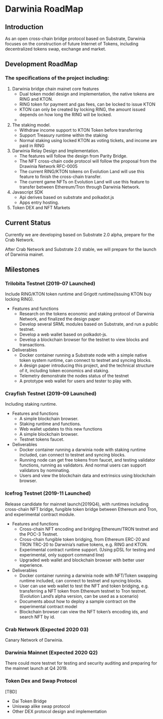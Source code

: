 # Darwinia RoadMap

## Introduction

As an open cross-chain bridge protocol based on Substrate, Darwinia focuses on the construction of future Internet of Tokens, including decentralized tokens swap, exchange and market.
 
## Development RoadMap

### The specifications of the project including:

1. Darwinia bridge chain mainet core features
    - Dual token model design and implementation, the native tokens are RING and KTON.
    - RING token for payment and gas fees, can be locked to issue KTON
    - KTON can only be created by locking RING, the amount issued depends on how long the RING will be locked.
    - 
2. The staking model.
    - Withdraw income support to KTON Token before transferring
    - Support Treasury runtime within the staking
    - Normal staking using locked KTON as voting tickets, and income are paid in RING
3. Darwinia Relay Design and Implementation.
    - The features will follow the design from Parity Bridge.
    - The NFT cross-chain code protocol will follow the proposal from the Drawinia Network RFC-0005
    - The current RING/KTON tokens on Evolution Land will use this feature to finish the cross-chain transfer.
    - The current game NFTs on Evolution Land will use this feature to transfer between Ethereum/Tron through Darwinia Network.
4. Javascript SDK
    - Api derives based on substrate and polkadot.js
    - Apps entry hosting.
5. Token DEX and NFT Markets


## Current Status
Currently we are developing based on Substrate 2.0 alpha, prepare for the Crab Network.

After Crab Network and Substrate 2.0 stable, we will prepare for the launch of Darwinia mainet.

## Milestones

### Trilobita Testnet (2019-07 Launched)
Include RING/KTON token runtime and Grigott runtime(Issuing KTON buy locking RING). 

- Features and functions
    - Research on the tokens economic and staking protocol of Darwinia Network, and finalized the design paper
    - Develop several SRML modules based on Substrate, and run a public testnet.
    - Develop a web wallet based on polkadot-js.
    - Develop a blockchain browser for the testnet to view blocks and transactions.
- Deliverables
    - Docker container running a Substrate node with a simple native token system runtime, can connect to testnet and syncing blocks.
    - A design paper introducing this project, and the technical structure of it, including token economics and staking.
    - Telemetry demonstrate the nodes status of the testnet
    - A prototype web wallet for users and tester to play with.

### Crayfish Testnet (2019-09 Launched)
Including staking runtime.

- Features and functions
    - A simple blockchain browser.
    - Staking runtime and functions.
    - Web wallet updates to this new functions
    - A simple blockchain browser.
    - Testnet tokens faucet.
- Deliverables
    - Docker container running a darwinia node with staking runtime included, can connect to testnet and syncing blocks.
    - Running node can get free tokens from faucet, and testing validator functions, running as validators. And normal users can support validators by nominating.
    - Users and view the blockchain data and extrinsics using blockchain browser.

### Icefrog Testnet (2019-11 Launched)
Release candidate for mainnet launch(2019Q4), with runtimes including cross-chain NFT bridge, fungible token bridge between Ethereum and Tron, and experimental contract module.

- Features and functions
    - Cross-chain NFT encoding and bridging Ethereum/TRON testnet and the POC-3 Testnet.
    - Cross-chain fungible token bridging, from Ethereum ERC-20 and TRON TRC-20 to Darwinia’s native tokens, e.g. RING and KTON.
    - Experimental contract runtime support. (Using pDSL for testing and experimental, only support command line)
    - Upgraded web wallet and blockchain browser with better user experience.
- Deliverables
    - Docker container running a darwinia node with NFT/Token swapping runtime included, can connect to testnet and syncing blocks.
    - User can use web wallet to test the NFT and token bridging, e.g. transferring a NFT token from Ethereum testnet to Tron testnet. (Evolution Land’s alpha version, can be used as a scenario)
    - Documents about how to deploy a sample contract on the experimental contract model
    - Blockchain browser can view the NFT token’s encoding ids, and search NFT by id.

### Crab Network (Expected 2020 03)
Canary Network of Darwinia.



### Darwinia Mainnet (Expected 2020 Q2)
There could more testnet for testing and security auditing and preparing for the mainnet launch at Q4 2019. 


### Token Dex and Swap Protocol
[TBD]

- Dai Token Bridge
- Uniswap alike swap protocol
- Other DEX protocol design and implementation
